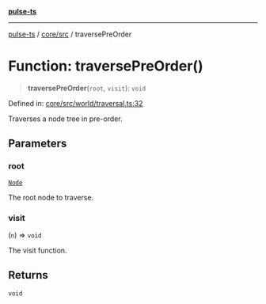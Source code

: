 [**pulse-ts**](../../../README.md)

***

[pulse-ts](../../../README.md) / [core/src](../README.md) / traversePreOrder

# Function: traversePreOrder()

> **traversePreOrder**(`root`, `visit`): `void`

Defined in: [core/src/world/traversal.ts:32](https://github.com/jlehett/pulse-ts/blob/95f7e0ab0aafbcd2aad691251c554317b3dfe19c/packages/core/src/world/traversal.ts#L32)

Traverses a node tree in pre-order.

## Parameters

### root

[`Node`](../classes/Node.md)

The root node to traverse.

### visit

(`n`) => `void`

The visit function.

## Returns

`void`
